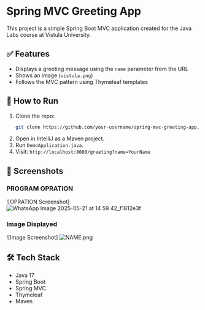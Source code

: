 # Spring MVC Greeting App

This project is a simple Spring Boot MVC application created for the Java Labs course at Vistula University.

## ✅ Features
- Displays a greeting message using the `name` parameter from the URL
- Shows an image (`vistula.png`)
- Follows the MVC pattern using Thymeleaf templates

## 🚀 How to Run
1. Clone the repo:
   ```bash
   git clone https://github.com/your-username/spring-mvc-greeting-app.git
   ```
2. Open in IntelliJ as a Maven project.
3. Run `DemoApplication.java`.
4. Visit: `http://localhost:8080/greeting?name=YourName`

## 📸 Screenshots
### PROGRAM OPRATION
![OPRATION Screenshot] ![WhatsApp Image 2025-05-21 at 14 59 42_f1812e3f](https://github.com/user-attachments/assets/9eb4425d-79f9-4dce-80a0-7fc5fc1a2250)


### Image Displayed
![Image Screenshot] ![NAME.png](NAME.png)   

## 🛠 Tech Stack
- Java 17
- Spring Boot
- Spring MVC
- Thymeleaf
- Maven
